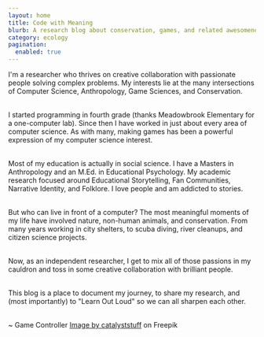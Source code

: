 ```yaml
---
layout: home
title: Code with Meaning
blurb: A research blog about conservation, games, and related awesomeness. This site is like a map to an old Action RPG. It's dangerous to go alone -- so join me!
category: ecology
pagination:
  enabled: true
---
```

I'm a researcher who thrives on creative collaboration with passionate people solving complex problems. 
My interests lie at the many intersections of Computer Science, Anthropology, Game Sciences, and Conservation. 
<br /><br />

I started programming in fourth grade (thanks Meadowbrook Elementary for a one-computer lab). 
Since then I have worked in just about every area of computer science. 
As with many, making games has been a powerful expression of my computer science interest.
<br /><br />

Most of my education is actually in social science. 
I have a Masters in Anthropology and an M.Ed. in Educational Psychology. 
My academic research focused around Educational Storytelling, Fan Communities, Narrative Identity, and Folklore. 
I love people and am addicted to stories.
<br /><br />

But who can live in front of a computer? 
The most meaningful moments of my life have involved nature, non-human animals, and conservation. 
From many years working in city shelters, to scuba diving, river cleanups, and citizen science projects. 
<br /><br />

Now, as an independent researcher, 
I get to mix all of those passions in my cauldron and toss in some creative collaboration with brilliant people. 
<br /><br />

This blog is a place to document my journey, to share my research, 
and (most importantly) to "Learn Out Loud" so we can all sharpen each other.
<br /><br />

~ Game Controller <a href="https://www.freepik.com/free-vector/joystick-game-sport-technology_10549680.htm#query=game%20controller&position=3&from_view=keyword&track=ais">Image by catalyststuff</a> on Freepik
